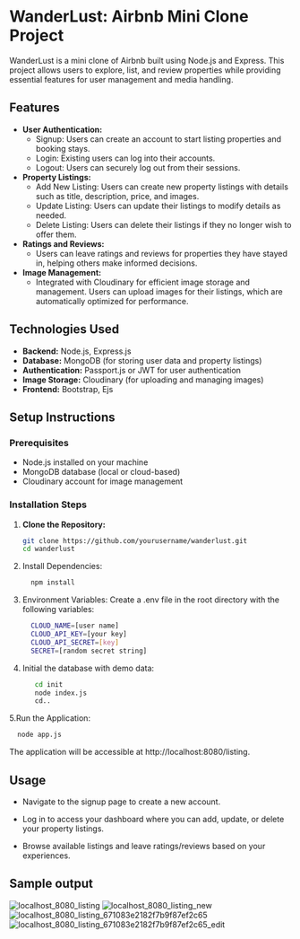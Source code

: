 # WanderLust: Airbnb Mini Clone Project

WanderLust is a mini clone of Airbnb built using Node.js and Express. This project allows users to explore, list, and review properties while providing essential features for user management and media handling.

## Features

- **User Authentication:**
  - Signup: Users can create an account to start listing properties and booking stays.
  - Login: Existing users can log into their accounts.
  - Logout: Users can securely log out from their sessions.
- **Property Listings:**
  - Add New Listing: Users can create new property listings with details such as title, description, price, and images.
  - Update Listing: Users can update their listings to modify details as needed.
  - Delete Listing: Users can delete their listings if they no longer wish to offer them.
- **Ratings and Reviews:**
  - Users can leave ratings and reviews for properties they have stayed in, helping others make informed decisions.
- **Image Management:**
  - Integrated with Cloudinary for efficient image storage and management. Users can upload images for their listings, which are automatically optimized for performance.

## Technologies Used

- **Backend:** Node.js, Express.js
- **Database:** MongoDB (for storing user data and property listings)
- **Authentication:** Passport.js or JWT for user authentication
- **Image Storage:** Cloudinary (for uploading and managing images)
- **Frontend:** Bootstrap, Ejs
## Setup Instructions

### Prerequisites

- Node.js installed on your machine
- MongoDB database (local or cloud-based)
- Cloudinary account for image management

### Installation Steps

1. **Clone the Repository:**
   ```bash
   git clone https://github.com/yourusername/wanderlust.git
   cd wanderlust
   ```
2. Install Dependencies:
    ```bash
      npm install
    ```
3. Environment Variables: Create a .env file in the root directory with the following variables:
    ```bash
      CLOUD_NAME=[user name]
      CLOUD_API_KEY=[your key]
      CLOUD_API_SECRET=[key]
      SECRET=[random secret string]
    
    ```
4. Initial the database with demo data:
   ```bash
      cd init
      node index.js
      cd..
    ```
5.Run the Application:
  ```bash
    node app.js
  ```
The application will be accessible at http://localhost:8080/listing.


## Usage
- Navigate to the signup page to create a new account.

- Log in to access your dashboard where you can add, update, or delete your property listings.

- Browse available listings and leave ratings/reviews based on your experiences.


## Sample output 
![localhost_8080_listing](https://github.com/user-attachments/assets/c1d3539b-266f-42f7-b1b6-1054359f7519)
![localhost_8080_listing_new](https://github.com/user-attachments/assets/48fec332-388e-4538-853d-d2aec5d1cd6a)
![localhost_8080_listing_671083e2182f7b9f87ef2c65](https://github.com/user-attachments/assets/71d3c4e1-83a9-4f8f-a7f9-5d18cfe4ca93)
![localhost_8080_listing_671083e2182f7b9f87ef2c65_edit](https://github.com/user-attachments/assets/7584e512-afa7-43cc-a351-f91c8b72d08b)





   


